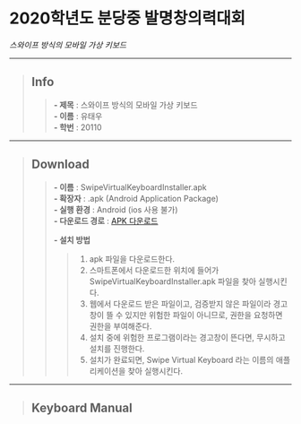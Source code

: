 # **2020학년도 분당중 발명창의력대회**

*스와이프 방식의 모바일 가상 키보드*

---

> ## Info   
> >  **- 제목** : 스와이프 방식의 모바일 가상 키보드   
> >  **- 이름** : 유태우   
> >  **- 학번** : 20110   

---


> ## Download   
> > **- 이름** : SwipeVirtualKeyboardInstaller.apk   
> > **- 확장자** : .apk (Android Application Package)   
> > **- 실행 환경** : Android (ios 사용 불가)   
> > **- 다운로드 경로** : <a href="https://docs.google.com/uc?export=download&id=15rVb8CEEkq_7d8MjAv7yjYX537g_i_ur"> APK 다운로드</a>   
> >  
> >   **- 설치 방법**   
> > >    1. apk 파일을 다운로드한다.   
> > >    2. 스마트폰에서 다운로드한 위치에 들어가 SwipeVirtualKeyboardInstaller.apk 파일을 찾아 실행시킨다.   
> > >    3. 웹에서 다운로드 받은 파일이고, 검증받지 않은 파일이라 경고창이 뜰 수 있지만 위험한 파일이 아니므로, 권한을 요청하면 권한을 부여해준다.   
> > >    4. 설치 중에 위험한 프로그램이라는 경고창이 뜬다면, 무시하고 설치를 진행한다.   
> > >    5. 설치가 완료되면, Swipe Virtual Keyboard 라는 이름의 애플리케이션을 찾아 실행시킨다.   
 
---

> ## Keyboard Manual
